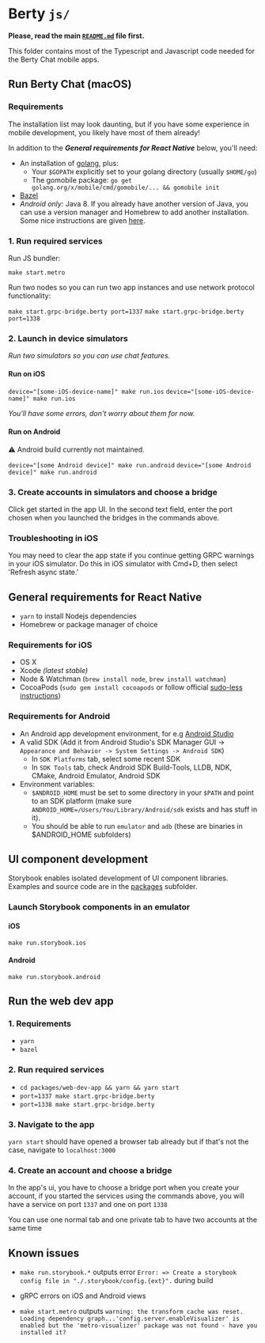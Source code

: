 # Berty `js/`

**Please, read the main [`README.md`](../README.md) file first.**

This folder contains most of the Typescript and Javascript code needed for the Berty Chat mobile apps.

## Run Berty Chat (macOS)

### Requirements

The installation list may look daunting, but if you have some experience in mobile development, you likely have most of them already!

In addition to the _**General requirements for React Native**_ below, you'll need:

- An installation of [golang](https://golang.org/dl/), plus:
  - Your `$GOPATH` explicitly set to your golang directory (usually `$HOME/go`)
  - The gomobile package: `go get golang.org/x/mobile/cmd/gomobile/... && gomobile init`
- [Bazel](https://docs.bazel.build/versions/master/install-os-x.html#install-with-installer-mac-os-x)
- _Android only:_ Java 8. If you already have another version of Java, you can use a version manager and Homebrew to add another installation. Some nice instructions are given [here](https://java.christmas/2019/16).

### 1. Run required services

Run JS bundler:

`make start.metro`

Run two nodes so you can run two app instances and use network protocol functionality:

`make start.grpc-bridge.berty port=1337`
`make start.grpc-bridge.berty port=1338`

### 2. Launch in device simulators

_Run two simulators so you can use chat features._

#### Run on iOS

`device="[some-iOS-device-name]" make run.ios`
`device="[some-iOS-device-name]" make run.ios`

_You'll have some errors, don't worry about them for now._

#### Run on Android

⚠️ Android build currently not maintained.

`device="[some Android device]" make run.android`
`device="[some Android device]" make run.android`

### 3. Create accounts in simulators and choose a bridge

Click get started in the app UI. In the second text field, enter the port chosen when you launched the bridges in the commands above.

### Troubleshooting in iOS

You may need to clear the app state if you continue getting GRPC warnings in your iOS simulator. Do this in iOS simulator with Cmd+D, then select 'Refresh async state.'

## General requirements for React Native

- `yarn` to install Nodejs dependencies
- Homebrew or package manager of choice

### Requirements for iOS

- OS X
- Xcode _(latest stable)_
- Node & Watchman (`brew install node`, `brew install watchman`)
- CocoaPods (`sudo gem install cocoapods` or follow official [sudo-less instructions](https://guides.cocoapods.org/using/getting-started.html#sudo-less-installation))

### Requirements for Android

- An Android app development environment, for e.g [Android Studio](https://developer.android.com/studio/install)
- A valid SDK (Add it from Android Studio's SDK Manager GUI -> `Appearance and Behavior -> System Settings -> Android SDK`)
  - In `SDK Platforms` tab, select some recent SDK
  - In `SDK Tools` tab, check Android SDK Build-Tools, LLDB, NDK, CMake, Android Emulator, Android SDK
- Environment variables:
  - `$ANDROID_HOME` must be set to some directory in your `$PATH` and point to an SDK platform (make sure `ANDROID_HOME=/Users/You/Library/Android/sdk` exists and has stuff in it).
  - You should be able to run `emulator` and `adb` (these are binaries in \$ANDROID_HOME subfolders)

## UI component development

Storybook enables isolated development of UI component libraries. Examples and source code are in the [packages](./packages) subfolder.

### Launch Storybook components in an emulator

#### iOS

`make run.storybook.ios`

#### Android

`make run.storybook.android`

## Run the web dev app

### 1. Requirements

- `yarn`
- `bazel`

### 2. Run required services

- `cd packages/web-dev-app && yarn && yarn start`
- `port=1337 make start.grpc-bridge.berty`
- `port=1338 make start.grpc-bridge.berty`

### 3. Navigate to the app

`yarn start` should have opened a browser tab already but if that's not the case, navigate to `localhost:3000`

### 4. Create an account and choose a bridge

In the app's ui, you have to choose a bridge port when you create your account, if you started the services using the commands above, you will have a service on port `1337` and one on port `1338`

You can use one normal tab and one private tab to have two accounts at the same time

## Known issues

- `make run.storybook.*` outputs error `Error: => Create a storybook config file in "./.storybook/config.{ext}".` during build

- gRPC errors on iOS and Android views

- `make start.metro` outputs `warning: the transform cache was reset. Loading dependency graph...'config.server.enableVisualizer' is enabled but the 'metro-visualizer' package was not found - have you installed it?`
